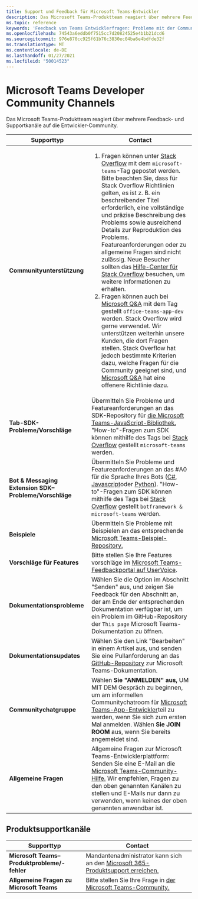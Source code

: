 ```yaml
---
title: Support und Feedback für Microsoft Teams-Entwickler
description: Das Microsoft Teams-Produktteam reagiert über mehrere Feedback- und Supportkanäle auf die Entwickler-Community.
ms.topic: reference
keywords: 'Feedback von Teams Entwicklerfragen: Probleme mit der Community zu Supportanfragefehlern'
ms.openlocfilehash: 74543a6eddb0f7515cc7d20824525e4b1b21dcd6
ms.sourcegitcommit: 976e870cc925f61b76c3830ec04ba6e4bdfde32f
ms.translationtype: MT
ms.contentlocale: de-DE
ms.lasthandoff: 01/27/2021
ms.locfileid: "50014523"
---
```

# <a name="microsoft-teams-developer-community-channels"></a>Microsoft Teams Developer Community Channels

Das Microsoft Teams-Produktteam reagiert über mehrere Feedback- und Supportkanäle auf die Entwickler-Community.


|            **Supporttyp**            |               **Contact**                                                                                  |
|-----------------------------------------------------|---------------------------------------------------------------------------------------------------------------------------------------------------------------------------------------------------------------------------------------------------------------------------------------------------------------------------------------------------------------------------------------------------------------------------------------------------------------------------------------------------|
|         **Communityunterstützung**          |<ol><li> Fragen können unter [Stack Overflow](https://stackoverflow.com/questions/tagged/microsoft-teams) mit dem `microsoft-teams`-Tag gepostet werden. Bitte beachten Sie, dass für Stack Overflow Richtlinien gelten, es ist z. B. ein beschreibender Titel erforderlich, eine vollständige und präzise Beschreibung des Problems sowie ausreichend Details zur Reproduktion des Problems. Featureanforderungen oder zu allgemeine Fragen sind nicht zulässig. Neue Besucher sollten das [Hilfe-Center für Stack Overflow](https://stackoverflow.com/help/how-to-ask) besuchen, um weitere Informationen zu erhalten.</li>                                                                                                                                                                       <li> Fragen können auch bei [Microsoft Q&A](/answers/topics/office-teams-app-dev.html) mit dem Tag gestellt `office-teams-app-dev` werden. Stack Overflow wird gerne verwendet. Wir unterstützen weiterhin unsere Kunden, die dort Fragen stellen. Stack Overflow hat jedoch bestimmte Kriterien dazu, welche Fragen für die Community geeignet sind, und [Microsoft Q&A](/answers/topics/office-teams-app-dev.html) hat eine offenere Richtlinie dazu.  </li> </ol>                                                                                                  |
|        **Tab-SDK-Probleme/Vorschläge**        |  Übermitteln Sie Probleme und Featureanforderungen an das SDK-Repository für [die Microsoft Teams-JavaScript-Bibliothek.](https://github.com/OfficeDev/microsoft-teams-library-js/issues) "How-to"-Fragen zum SDK können mithilfe des Tags bei [Stack Overflow](https://stackoverflow.com/questions/tagged/microsoft-teams) gestellt `microsoft-teams` werden.                                                                                                                                                                                                                       |
|            **Bot & Messaging Extension SDK– Probleme/Vorschläge**             |       Übermitteln Sie Probleme und Featureanforderungen an das #A0 für die Sprache Ihres Bots ([C#](https://github.com/Microsoft/botbuilder-dotnet/), [Javascript](https://github.com/Microsoft/botbuilder-js)oder [Python](https://github.com/Microsoft/botbuilder-python)). "How-to"-Fragen zum SDK können mithilfe des Tags bei [Stack Overflow](https://stackoverflow.com/questions/tagged/botframework%20microsoft-teams) gestellt `botframework & microsoft-teams` werden.                                                                                            |
| **Beispiele** |             Übermitteln Sie Probleme mit Beispielen an das entsprechende [Microsoft Teams-Beispiel-Repository.](/microsoftteams/platform/tutorials/code-samples)                                                                                                                                                                                            |
| **Vorschläge für Features**             |      Bitte stellen Sie Ihre Features vorschläge im [Microsoft Teams-Feedbackportal auf UserVoice](https://microsoftteams.uservoice.com/forums/555103-public-preview/category/182881-developer-platform).                                                                                                                                                            |
|        **Dokumentationsprobleme**        |                                                                                                                                                                      Wählen Sie die Option im Abschnitt "Senden" aus, und zeigen Sie Feedback für den Abschnitt an, der am Ende der entsprechenden Dokumentation verfügbar ist, um ein Problem im GitHub-Repository der `This page` Microsoft Teams-Dokumentation  zu öffnen. [](https://github.com/MicrosoftDocs/msteams-docs/issues)                                                                                                                                                                      |
|       **Dokumentationsupdates**        | Wählen Sie den Link "Bearbeiten" in einem Artikel aus, und senden Sie eine Pullanforderung an das [GitHub-Repository](https://github.com/MicrosoftDocs/msteams-docs) zur Microsoft Teams-Dokumentation.                                                                                                                                                                      |
|       **Communitychatgruppe**        | Wählen **Sie "ANMELDEN" aus,** UM MIT DEM Gespräch zu beginnen, um am informellen Communitychatroom für [Microsoft Teams-App-Entwickler](https://gitter.im/OfficeDev/MicrosoftTeamsAppDev)teil zu werden, wenn Sie sich zum ersten Mal anmelden. Wählen **Sie JOIN ROOM** aus, wenn Sie bereits angemeldet sind. |
|          **Allgemeine Fragen**         |          Allgemeine Fragen zur Microsoft Teams-Entwicklerplattform: Senden Sie eine E-Mail an die [Microsoft Teams-Community-Hilfe.](mailto:microsoftteamsdev@microsoft.com) Wir empfehlen, Fragen zu den oben genannten Kanälen zu stellen und E-Mails nur dann zu verwenden, wenn keines der oben genannten anwendbar ist.                                                                                                                                                                          |

## <a name="product-support-channels"></a>Produktsupportkanäle
|            **Supporttyp**            |               **Contact**                                                                                  |
|-----------------------------------------------------|---------------------------------------------------------------------------------------------------------------------------------------------------------------------------------------------------------------------------------------------------------------------------------------------------------------------------------------------------------------------------------------------------------------------------------------------------------------------------------------------------|
|         **Microsoft Teams– Produktprobleme/-fehler**          | Mandantenadministrator kann sich an den [Microsoft 365-Produktsupport erreichen.](/microsoft-365/admin/contact-support-for-business-products)                                                            |
|        **Allgemeine Fragen zu Microsoft Teams**        |  Bitte stellen Sie Ihre Frage in [der Microsoft Teams-Community.](https://answers.microsoft.com/en-us/msteams/forum)               |                                                                                                                                                         
